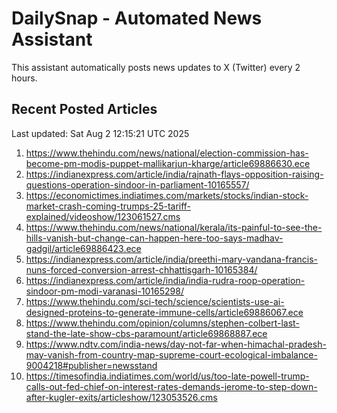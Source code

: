 # DailySnap - Automated News Assistant

This assistant automatically posts news updates to X (Twitter) every 2 hours.

## Recent Posted Articles

Last updated: Sat Aug  2 12:15:21 UTC 2025

1. https://www.thehindu.com/news/national/election-commission-has-become-pm-modis-puppet-mallikarjun-kharge/article69886630.ece
2. https://indianexpress.com/article/india/rajnath-flays-opposition-raising-questions-operation-sindoor-in-parliament-10165557/
3. https://economictimes.indiatimes.com/markets/stocks/indian-stock-market-crash-coming-trumps-25-tariff-explained/videoshow/123061527.cms
4. https://www.thehindu.com/news/national/kerala/its-painful-to-see-the-hills-vanish-but-change-can-happen-here-too-says-madhav-gadgil/article69886423.ece
5. https://indianexpress.com/article/india/preethi-mary-vandana-francis-nuns-forced-conversion-arrest-chhattisgarh-10165384/
6. https://indianexpress.com/article/india/india-rudra-roop-operation-sindoor-pm-modi-varanasi-10165298/
7. https://www.thehindu.com/sci-tech/science/scientists-use-ai-designed-proteins-to-generate-immune-cells/article69886067.ece
8. https://www.thehindu.com/opinion/columns/stephen-colbert-last-stand-the-late-show-cbs-paramount/article69868887.ece
9. https://www.ndtv.com/india-news/day-not-far-when-himachal-pradesh-may-vanish-from-country-map-supreme-court-ecological-imbalance-9004218#publisher=newsstand
10. https://timesofindia.indiatimes.com/world/us/too-late-powell-trump-calls-out-fed-chief-on-interest-rates-demands-jerome-to-step-down-after-kugler-exits/articleshow/123053526.cms
